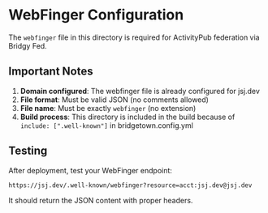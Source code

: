# WebFinger Configuration

The `webfinger` file in this directory is required for ActivityPub federation via Bridgy Fed.

## Important Notes

1. **Domain configured**: The webfinger file is already configured for jsj.dev
2. **File format**: Must be valid JSON (no comments allowed)
3. **File name**: Must be exactly `webfinger` (no extension)
4. **Build process**: This directory is included in the build because of `include: [".well-known"]` in bridgetown.config.yml

## Testing

After deployment, test your WebFinger endpoint:
```
https://jsj.dev/.well-known/webfinger?resource=acct:jsj.dev@jsj.dev
```

It should return the JSON content with proper headers.